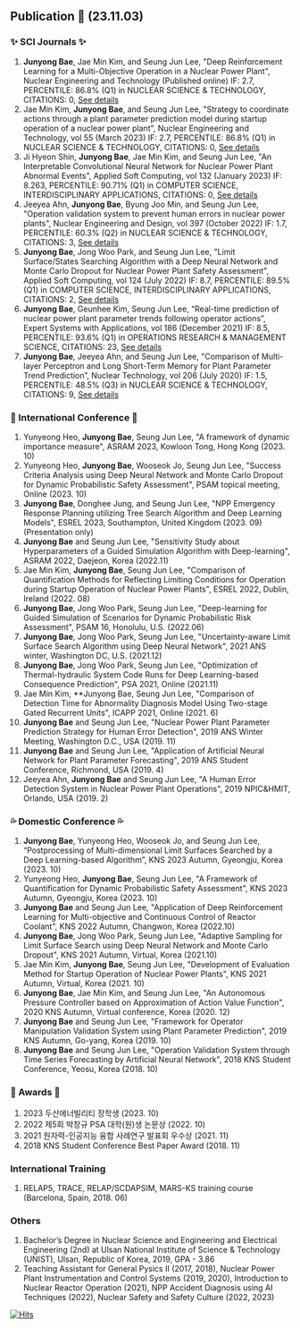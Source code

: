 ## Publication 👋 (23.11.03)
### ✨ SCI Journals ✨
1. **Junyong Bae**, Jae Min Kim, and Seung Jun Lee, "Deep Reinforcement Learning for a Multi-Objective Operation in a Nuclear Power Plant", Nuclear Engineering and Technology (Published online) IF: 2.7, PERCENTILE: 86.8% (Q1) in NUCLEAR SCIENCE & TECHNOLOGY, CITATIONS: 0, [See details](https://doi.org/10.1016/j.net.2023.06.009)
2. Jae Min Kim, **Junyong Bae**, and Seung Jun Lee, "Strategy to coordinate actions through a plant parameter prediction model during startup operation of a nuclear power plant", Nuclear Engineering and Technology, vol 55 (March 2023) IF: 2.7, PERCENTILE: 86.8% (Q1) in NUCLEAR SCIENCE & TECHNOLOGY, CITATIONS: 0, [See details](https://doi.org/10.1016/j.net.2022.11.012)
3. Ji Hyeon Shin, **Junyong Bae**, Jae Min Kim, and Seung Jun Lee, "An Interpretable Convolutional Neural Network for Nuclear Power Plant Abnormal Events", Applied Soft Computing, vol 132 (January 2023) IF: 8.263, PERCENTILE: 90.71% (Q1) in COMPUTER SCIENCE, INTERDISCIPLINARY APPLICATIONS, CITATIONS: 0, [See details](https://doi.org/10.1016/j.asoc.2022.109792)
4. Jeeyea Ahn, **Junyong Bae**, Byung Joo Min, and Seung Jun Lee, "Operation validation system to prevent human errors in nuclear power plants", Nuclear Engineering and Design, vol 397 (October 2022) IF: 1.7, PERCENTILE: 60.3% (Q2) in NUCLEAR SCIENCE & TECHNOLOGY, CITATIONS: 3, [See details](https://doi.org/10.1016/j.nucengdes.2022.111949)
5. **Junyong Bae**, Jong Woo Park, and Seung Jun Lee, "Limit Surface/States Searching Algorithm with a Deep Neural Network and Monte Carlo Dropout for Nuclear Power Plant Safety Assessment", Applied Soft Computing, vol 124 (July 2022) IF: 8.7, PERCENTILE: 89.5% (Q1) in COMPUTER SCIENCE, INTERDISCIPLINARY APPLICATIONS, CITATIONS: 2, [See details](https://doi.org/10.1016/j.asoc.2022.109007)
6. **Junyong Bae**, Geunhee Kim, Seung Jun Lee, “Real-time prediction of nuclear power plant parameter trends following operator actions”, Expert Systems with Applications, vol 186 (December 2021) IF: 8.5, PERCENTILE: 93.6% (Q1) in OPERATIONS RESEARCH & MANAGEMENT SCIENCE, CITATIONS: 23, [See details](https://doi.org/10.1016/j.eswa.2021.115848)
7. **Junyong Bae**, Jeeyea Ahn, and Seung Jun Lee, "Comparison of Multi-layer Perceptron and Long Short-Term Memory for Plant Parameter Trend Prediction”, Nuclear Technology, vol 206 (July 2020) IF: 1.5, PERCENTILE: 48.5% (Q3) in NUCLEAR SCIENCE & TECHNOLOGY, CITATIONS: 9, [See details](https://doi.org/10.1080/00295450.2019.1693215)
	
### 🌱 International Conference 🌱
1. Yunyeong Heo, **Junyong Bae**, Seung Jun Lee, "A framework of dynamic importance measure", ASRAM 2023, Kowloon Tong, Hong Kong (2023. 10)
2. Yunyeong Heo, **Junyong Bae**, Wooseok Jo, Seung Jun Lee, "Success Criteria Analysis using Deep Neural Network and Monte Carlo Dropout for Dynamic Probabilistic Safety Assessment", PSAM topical meeting, Online (2023. 10)
3. **Junyong Bae**, Donghee Jung, and Seung Jun Lee, "NPP Emergency Response Planning utilizing Tree Search Algorithm and Deep Learning Models", ESREL 2023, Southampton, United Kingdom (2023. 09) (Presentation only)
4. **Junyong Bae** and Seung Jun Lee, "Sensitivity Study about Hyperparameters of a Guided Simulation Algorithm with Deep-learning", ASRAM 2022, Daejeon, Korea (2022.11)
5. Jae Min Kim, **Junyong Bae**, Seung Jun Lee, "Comparison of Quantification Methods for Reflecting Limiting Conditions for Operation during Startup Operation of Nuclear Power Plants", ESREL 2022, Dublin, Ireland (2022. 08)
6. **Junyong Bae**, Jong Woo Park, Seung Jun Lee, "Deep-learning for Guided Simulation of Scenarios for Dynamic Probabilistic Risk Assessment", PSAM 16, Honolulu, U.S. (2022.06)
7. **Junyong Bae**, Jong Woo Park, Seung Jun Lee, "Uncertainty-aware Limit Surface Search Algorithm using Deep Neural Network", 2021 ANS winter, Washington DC, U.S. (2021.12)
8. **Junyong Bae**, Jong Woo Park, Seung Jun Lee, "Optimization of Thermal-hydraulic System Code Runs for Deep Learning-based Consequence Prediction", PSA 2021, Online (2021.11)
9. Jae Min Kim, **Junyong Bae, Seung Jun Lee, "Comparison of Detection Time for Abnormality Diagnosis Model Using Two-stage Gated Recurrent Units", ICAPP 2021, Online (2021. 6)
10. **Junyong Bae** and Seung Jun Lee, "Nuclear Power Plant Parameter Prediction Strategy for Human Error Detection", 2019 ANS Winter Meeting, Washington D.C., USA (2019. 11)
11. **Junyong Bae** and Seung Jun Lee, "Application of Artificial Neural Network for Plant Parameter Forecasting", 2019 ANS Student Conference, Richmond, USA (2019. 4)
12. Jeeyea Ahn, **Junyong Bae** and Seung Jun Lee, "A Human Error Detection System in Nuclear Power Plant Operations", 2019 NPIC&HMIT, Orlando, USA (2019. 2)

### :sweat_drops: Domestic Conference :sweat_drops:
1.	**Junyong Bae**, Yunyeong Heo, Wooseok Jo, and Seung Jun Lee, “Postprocessing of Multi-dimensional Limit Surfaces Searched by a Deep Learning-based Algorithm”, KNS 2023 Autumn, Gyeongju, Korea (2023. 10)
2.	Yunyeong Heo, **Junyong Bae**, Seung Jun Lee, "A Framework of Quantification for Dynamic Probabilistic Safety Assessment", KNS 2023 Autumn, Gyeongju, Korea (2023. 10)
3.	**Junyong Bae** and Seung Jun Lee, "Application of Deep Reinforcement Learning for Multi-objective and Continuous Control of Reactor Coolant", KNS 2022 Autumn, Changwon, Korea (2022.10)
4.	**Junyong Bae**, Jong Woo Park, Seung Jun Lee, "Adaptive Sampling for Limit Surface Search using Deep Neural Network and Monte Carlo Dropout", KNS 2021 Autumn, Virtual, Korea (2021.10)
5.	Jae Min Kim, **Junyong Bae**, Seung Jun Lee, "Development of Evaluation Method for Startup Operation of Nuclear Power Plants", KNS 2021 Autumn, Virtual, Korea (2021. 10)
6.	**Junyong Bae**, Jae Min Kim, and Seung Jun Lee, "An Autonomous Pressure Controller based on Approximation of Action Value Function", 2020 KNS Autumn, Virtual conference, Korea (2020. 12)
7.	**Junyong Bae** and Seung Jun Lee, "Framework for Operator Manipulation Validation System using Plant Parameter Prediction", 2019 KNS Autumn, Go-yang, Korea (2019. 10)
8.	**Junyong Bae** and Seung Jun Lee, "Operation Validation System through Time Series Forecasting by Artificial Neural Network", 2018 KNS Student Conference, Yeosu, Korea (2018. 10)

### :pray: Awards :pray:
1. 2023 두산에너빌리티 장학생 (2023. 10)
2. 2022 제5회 박창규 PSA 대학(원)생 논문상 (2022. 10)
3. 2021 원자력-인공지능 융합 사례연구 발표회 우수상 (2021. 11)
4. 2018 KNS Student Conference Best Paper Award (2018. 11)

### International Training
1. RELAP5, TRACE, RELAP/SCDAPSIM, MARS-KS training course (Barcelona, Spain, 2018. 06)
### Others
1. Bachelor’s Degree in Nuclear Science and Engineering and Electrical Engineering (2nd) at Ulsan National Institute of Science & Technology (UNIST), Ulsan, Republic of Korea, 2019, GPA - 3.86
2. Teaching Assistant for General Pysics II (2017, 2018), Nuclear Power Plant Instrumentation and Control Systems (2019, 2020), Introduction to Nuclear Reactor Operation (2021), NPP Accident Diagnosis using AI Techniques (2022), Nuclear Safety and Safety Culture (2022, 2023)

[![Hits](https://hits.seeyoufarm.com/api/count/incr/badge.svg?url=https%3A%2F%2Fgithub.com%2FJunyongBae&count_bg=%2379C83D&title_bg=%23555555&icon=&icon_color=%23E7E7E7&title=hits&edge_flat=false)](https://hits.seeyoufarm.com)
